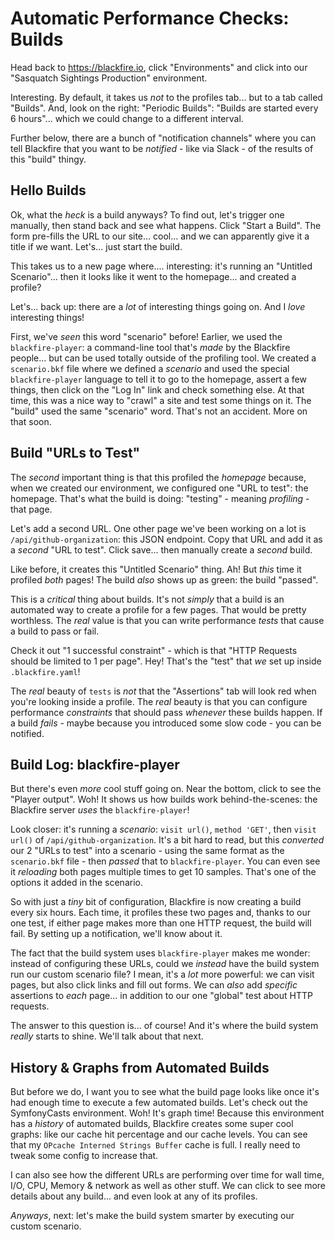 # Automatic Performance Checks: Builds

Head back to https://blackfire.io, click "Environments" and click into our
"Sasquatch Sightings Production" environment.

Interesting. By default, it takes us *not* to the profiles tab... but to a tab
called "Builds". And, look on the right: "Periodic Builds": "Builds are started
every 6 hours"... which we could change to a different interval.

Further below, there are a bunch of "notification channels" where you can tell
Blackfire that you want to be *notified* - like via Slack - of the results of this
"build" thingy.

## Hello Builds

Ok, what the *heck* is a build anyways? To find out, let's trigger one manually,
then stand back and see what happens. Click "Start a Build". The form pre-fills
the URL to our site... cool... and we can apparently give it a title if we want.
Let's... just start the build.

This takes us to a new page where.... interesting: it's running an
"Untitled Scenario"... then it looks like it went to the homepage... and created
a profile?

Let's... back up: there are a *lot* of interesting things going on. And I *love*
interesting things!

First, we've *seen* this word "scenario" before! Earlier, we used the
`blackfire-player`: a command-line tool that's *made* by the Blackfire
people... but can be used totally outside of the profiling tool. We created a
`scenario.bkf` file where we defined a *scenario* and used the special
`blackfire-player` language to tell it to go to the homepage, assert a few things,
then click on the "Log In" link and check something else. At that time, this was
a nice way to "crawl" a site and test some things on it. The "build" used the
same "scenario" word. That's not an accident. More on that soon.

## Build "URLs to Test"

The *second* important thing is that this profiled the *homepage* because, when
we created our environment, we configured one "URL to test": the homepage. That's
what the build is doing: "testing" - meaning *profiling* - that page.

Let's add a second URL. One other page we've been working on a lot is
`/api/github-organization`: this JSON endpoint. Copy that URL and add it as a
*second* "URL to test". Click save... then manually create a *second* build.

Like before, it creates this "Untitled Scenario" thing. Ah! But *this* time it
profiled *both* pages! The build *also* shows up as green: the build "passed".

This is a *critical* thing about builds. It's not *simply* that a build is an
automated way to create a profile for a few pages. That would be pretty worthless.
The *real* value is that you can write performance *tests* that cause a build to
pass or fail.

Check it out "1 successful constraint" - which is that "HTTP Requests should
be limited to 1 per page". Hey! That's the "test" that *we* set up inside
`.blackfire.yaml`!

The *real* beauty of `tests` is *not* that the "Assertions" tab will look red when
you're looking inside a profile. The *real* beauty is that you can configure
performance *constraints* that should pass *whenever* these builds happen. If a
build *fails* - maybe because you introduced some slow code - you can be notified.

## Build Log: blackfire-player

But there's even *more* cool stuff going on. Near the bottom, click to see the
"Player output". Woh! It shows us how builds work behind-the-scenes: the Blackfire
server *uses* the `blackfire-player`!

Look closer: it's running a *scenario*: `visit url()`, `method 'GET'`, then
`visit url()` of `/api/github-organization`. It's a bit hard to read, but this
*converted* our 2 "URLs to test" into a scenario - using the same format as the
`scenario.bkf` file - then *passed* that to `blackfire-player`. You can even see
it *reloading* both pages multiple times to get 10 samples. That's one of the
options it added in the scenario.

So with just a *tiny* bit of configuration, Blackfire is now creating a build
every six hours. Each time, it profiles these two pages and, thanks to our one test,
if either page makes more than one HTTP request, the build will fail. By setting
up a notification, we'll know about it.

The fact that the build system uses `blackfire-player` makes me wonder: instead
of configuring these URLs, could we *instead* have the build system run our custom
scenario file? I mean, it's a *lot* more powerful: we can visit pages, but also
click links and fill out forms. We can *also* add *specific* assertions to *each*
page... in addition to our one "global" test about HTTP requests.

The answer to this question is... of course! And it's where the build system
*really* starts to shine. We'll talk about that next.

## History & Graphs from Automated Builds

But before we do, I want you to see what the build page looks like once it's
had enough time to execute a few automated builds. Let's check out the
SymfonyCasts environment. Woh! It's graph time! Because this environment has
a *history* of automated builds, Blackfire creates some super cool graphs:
like our cache hit percentage and our cache levels. You can see that my
`OPcache Interned Strings Buffer` cache is full. I really need to tweak some
config to increase that.

I can also see how the different URLs are performing over time for wall time,
I/O, CPU, Memory & network as well as other stuff. We can click to see more
details about any build... and even look at any of its profiles.

*Anyways*, next: let's make the build system smarter by executing our custom
scenario.

